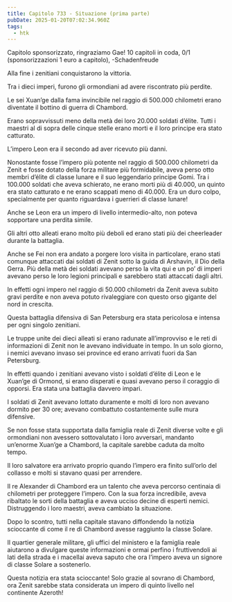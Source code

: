 ```yaml
---
title: Capitolo 733 - Situazione (prima parte)
pubDate: 2025-01-20T07:02:34.960Z
tags:
  - htk
---
```


Capitolo sponsorizzato, ringraziamo Gae!
10 capitoli in coda, 0/1 (sponsorizzazioni 1 euro a capitolo),
-Schadenfreude

Alla fine i zenitiani conquistarono la vittoria.

Tra i dieci imperi, furono gli ormondiani ad avere riscontrato più perdite.

Le sei Xuan’ge dalla fama invincibile nel raggio di 500.000 chilometri erano diventate il bottino di guerra di Chambord.

Erano sopravvissuti meno della metà dei loro 20.000 soldati d’élite. Tutti i maestri al di sopra delle cinque stelle erano morti e il loro principe era stato catturato.

L’impero Leon era il secondo ad aver ricevuto più danni.

Nonostante fosse l’impero più potente nel raggio di 500.000 chilometri da Zenit e fosse dotato della forza militare più formidabile, aveva perso otto membri d’élite di classe lunare e il suo leggendario principe Gomi. Tra i 100.000 soldati che aveva schierato, ne erano morti più di 40.000, un quinto era stato catturato e ne erano scappati meno di 40.000. Era un duro colpo, specialmente per quanto riguardava i guerrieri di classe lunare!

Anche se Leon era un impero di livello intermedio-alto, non poteva sopportare una perdita simile.

Gli altri otto alleati erano molto più deboli ed erano stati più dei cheerleader durante la battaglia.

Anche se Fei non era andato a porgere loro visita in particolare, erano stati comunque attaccati dai soldati di Zenit sotto la guida di Arshavin, il Dio della Gerra. Più della metà dei soldati avevano perso la vita qui e un po’ di imperi avevano perso le loro legioni principali e sarebbero stati attaccati dagli altri.

In effetti ogni impero nel raggio di 50.000 chilometri da Zenit aveva subìto gravi perdite e non aveva potuto rivaleggiare con questo orso gigante del nord in crescita.

Questa battaglia difensiva di San Petersburg era stata pericolosa e intensa per ogni singolo zenitiani.

Le truppe unite dei dieci alleati si erano radunate all’improvviso e le reti di informazioni di Zenit non le avevano individuate in tempo. In un solo giorno, i nemici avevano invaso sei province ed erano arrivati fuori da San Petersburg.

In effetti quando i zenitiani avevano visto i soldati d’élite di Leon e le Xuan’ge di Ormond, si erano disperati e quasi avevano perso il coraggio di opporsi. Era stata una battaglia davvero impari.

I soldati di Zenit avevano lottato duramente e molti di loro non avevano dormito per 30 ore; avevano combattuto costantemente sulle mura difensive.

Se non fosse stata supportata dalla famiglia reale di Zenit diverse volte e gli ormondiani non avessero sottovalutato i loro avversari, mandanto un’enorme Xuan’ge a Chambord, la capitale sarebbe caduta da molto tempo.

Il loro salvatore era arrivato proprio quando l’impero era finito sull’orlo del collasso e molti si stavano quasi per arrendere.

Il re Alexander di Chambord era un talento che aveva percorso centinaia di chilometri per proteggere l’impero. Con la sua forza incredibile, aveva ribaltato le sorti della battaglia e aveva ucciso decine di esperti nemici. Distruggendo i loro maestri, aveva cambiato la situazione.

Dopo lo scontro, tutti nella capitale stavano diffondendo la notizia scioccante di come il re di Chambord avesse raggiunto la classe Solare.

Il quartier generale militare, gli uffici del ministero e la famiglia reale aiutarono a divulgare queste informazioni e ormai perfino i fruttivendoli ai lati della strada e i macellai aveva saputo che ora l’impero aveva un signore di classe Solare a sostenerlo.

Questa notizia era stata scioccante! Solo grazie al sovrano di Chambord, ora Zenit sarebbe stata considerata un impero di quinto livello nel continente Azeroth!
